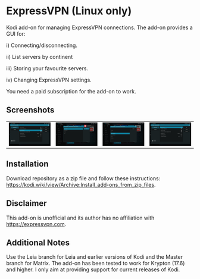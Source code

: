 # ExpressVPN (Linux only)
Kodi add-on for managing ExpressVPN connections. The add-on provides a GUI for:

i) Connecting/disconnecting.

ii) List servers by continent

iii) Storing your favourite servers.

iv) Changing ExpressVPN settings.

You need a paid subscription for the add-on to work.

## Screenshots
<table>
  <tr>
    <td><img src="resources/screenshot-01.jpg" width=270></td>
    <td><img src="resources/screenshot-02.jpg" width=270></td>
    <td><img src="resources/screenshot-03.jpg" width=270></td>
    <td><img src="resources/screenshot-04.jpg" width=270></td>
  </tr>
 </table>

## Installation
Download repository as a zip file and follow these instructions: https://kodi.wiki/view/Archive:Install_add-ons_from_zip_files.

## Disclaimer
This add-on is unofficial and its author has no affiliation with https://expressvpn.com.

## Additional Notes
Use the Leia branch for Leia and earlier versions of Kodi and the Master branch for Matrix. The add-on has been tested to work for Krypton (17.6) and higher. I only aim at providing support for current releases of Kodi.

